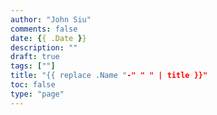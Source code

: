 ```yaml
---
author: "John Siu"
comments: false
date: {{ .Date }}
description: ""
draft: true
tags: [""]
title: "{{ replace .Name "-" " " | title }}"
toc: false
type: "page"
---
```

<!--more-->
